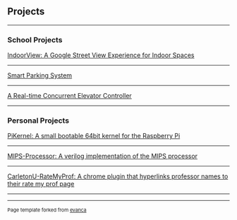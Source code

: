 ## Projects

---

### School Projects

[IndoorView: A Google Street View Experience for Indoor Spaces](https://darebalogun.github.io/indoorView/)

---
[Smart Parking System](https://darebalogun.github.io/park-smart/)

---
[A Real-time Concurrent Elevator Controller](https://darebalogun.github.io/elevator-controller/)

---

### Personal Projects

[PiKernel: A small bootable 64bit kernel for the Raspberry Pi](#)

---
[MIPS-Processor: A verilog implementation of the MIPS processor](#)

---
[CarletonU-RateMyProf: A chrome plugin that hyperlinks professor names to their rate my prof page](#)

---


---
<p style="font-size:11px">Page template forked from <a href="https://github.com/evanca/quick-portfolio">evanca</a></p>
<!-- Remove above link if you don't want to attibute -->
